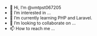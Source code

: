 - 👋 Hi, I’m @vmtpst067205
- 👀 I’m interested in ...
- 🌱 I’m currently learning PHP and Laravel.
- 💞️ I’m looking to collaborate on ...
- 📫 How to reach me ...

<!---
vmtpst067205/vmtpst067205 is a ✨ special ✨ repository because its `README.md` (this file) appears on your GitHub profile.
You can click the Preview link to take a look at your changes.
--->
